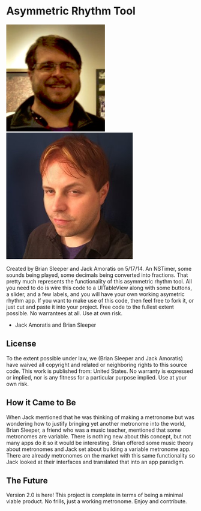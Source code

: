 # Asymmetric Rhythm Tool
![Image of Brian Sleeper](Brian_Sleeper.jpg) ![Image of Jack Amoratis](Jack_Amoratis.jpg)



Created by Brian Sleeper and Jack Amoratis on 5/17/14. An NSTimer, some sounds being played, some decimals being converted into fractions. That pretty much represents the functionality of this asymmetric rhythm tool. All you need to do is wire this code to a UITableView along with some buttons, a slider, and a few labels, and you will have your own working asymetric rhythm app. If you want to make use of this code, then feel free to fork it, or just cut and paste it into your project. Free code to the fullest extent possible. No warrantees at all. Use at own risk.
 - Jack Amoratis and Brian Sleeper
 
 
## License
To the extent possible under law, we (Brian Sleeper and Jack Amoratis) have waived all copyright and related or neighboring rights to this source code. This work is published from: United States. No warranty is expressed or implied, nor is any fitness for a particular purpose implied. Use at your own risk.

## How it Came to Be
When Jack mentioned that he was thinking of making a metronome but was wondering how to justify bringing yet another metronome into the world, Brian Sleeper, a friend who was a music teacher, mentioned that some metronomes are variable. There is nothing new about this concept, but not many apps do it so it would be interesting. Brian offered some music theory about metronomes and Jack set about building a variable metronome app. There are already metronomes on the market with this same functionality so Jack looked at their interfaces and translated that into an app paradigm.

## The Future
Version 2.0 is here! This project is complete in terms of being a minimal viable product. No frills, just a working metronome. Enjoy and contribute.
